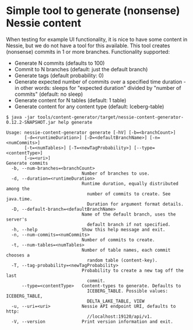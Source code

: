 # Simple tool to generate (nonsense) Nessie content

When testing for example UI functionality, it is nice to have some content in Nessie, but we
do not have a tool for this available. This tool creates (nonsense) commits in 1 or more branches. 
Functionality supported:
* Generate N commits (defaults to 100)
* Commit to N branches (default: just the default branch)
* Generate tags (default probability: 0)
* Generate expected number of commits over a specified time duration - in other words: sleeps
  for "expected duration" divided by "number of commits" (default: no sleep)
* Generate content for N tables (default: 1 table)
* Generate content for any content type (default: Iceberg-table)


```
$ java -jar tools/content-generator/target/nessie-content-generator-0.12.2-SNAPSHOT.jar help generate

Usage: nessie-content-generator generate [-hV] [-b=<branchCount>]
       [-d=<runtimeDuration>] [-D=<defaultBranchName>] [-n=<numCommits>]
       [-t=<numTables>] [-T=<newTagProbability>] [--type=<contentType>]
       [-u=<uri>]
Generate commits
  -b, --num-branches=<branchCount>
                             Number of branches to use.
  -d, --duration=<runtimeDuration>
                             Runtime duration, equally distributed among the
                               number of commits to create. See java.time.
                               Duration for argument format details.
  -D, --default-branch=<defaultBranchName>
                             Name of the default branch, uses the server's
                               default branch if not specified.
  -h, --help                 Show this help message and exit.
  -n, --num-commits=<numCommits>
                             Number of commits to create.
  -t, --num-tables=<numTables>
                             Number of table names, each commit chooses a
                               random table (content-key).
  -T, --tag-probability=<newTagProbability>
                             Probability to create a new tag off the last
                               commit.
      --type=<contentType>   Content-types to generate. Defaults to
                               ICEBERG_TABLE. Possible values: ICEBERG_TABLE,
                               DELTA_LAKE_TABLE, VIEW
  -u, --uri=<uri>            Nessie API endpoint URI, defaults to http:
                               //localhost:19120/api/v1.
  -V, --version              Print version information and exit.
```
